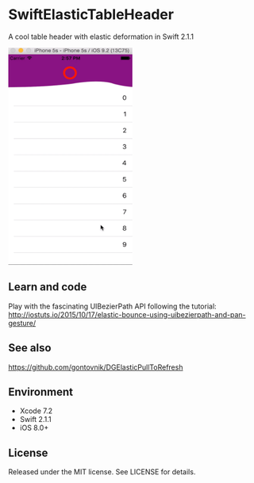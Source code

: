 # SwiftElasticTableHeader
A cool table header with elastic deformation in Swift 2.1.1 

<p>
  <img src="https://github.com/shuuchen/SwiftElasticTableHeader/blob/master/elastic.gif" height="438" width="250" />
</p>

## Learn and code
Play with the fascinating UIBezierPath API following the tutorial:<br/>
http://iostuts.io/2015/10/17/elastic-bounce-using-uibezierpath-and-pan-gesture/

## See also
https://github.com/gontovnik/DGElasticPullToRefresh

## Environment
* Xcode 7.2
* Swift 2.1.1
* iOS 8.0+

## License
Released under the MIT license. See LICENSE for details.
